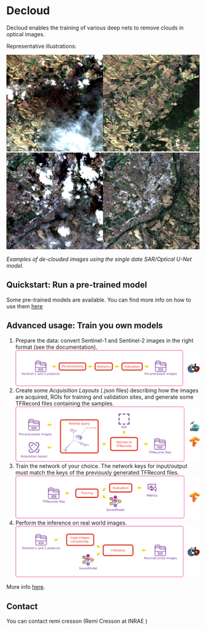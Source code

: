# Decloud

Decloud enables the training of various deep nets to remove clouds in optical images.

Representative illustrations:

![](doc/images/cap2.jpg)
![](doc/images/cap1.jpg)

*Examples of de-clouded images using the single date SAR/Optical U-Net model.*

## Quickstart: Run a pre-trained model
Some pre-trained models are available. You can find more info on how to use them [here](doc/pretrained_models.md)

## Advanced usage: Train you own models

1. Prepare the data: convert Sentinel-1 and Sentinel-2 images in the right format (see the documentation).
![](doc/images/step_1.png)
2. Create some *Acquisition Layouts* (.json files) describing how the images are acquired, ROIs for training and validation sites, and generate some TFRecord files containing the samples.
![](doc/images/step_2.png)
3. Train the network of your choice. The network keys for input/output must match the keys of the previously generated TFRecord files.
![](doc/images/step_3.png)
4. Perform the inference on real world images.
![](doc/images/step_4.png)

More info [here](doc/user_doc.md).

## Contact

You can contact remi cresson (Remi Cresson at INRAE )


